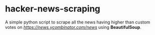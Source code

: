 # hacker-news-scraping
A simple python script to scrape all the news having higher than custom votes on *https://news.ycombinator.com/news* using **BeautifulSoup**. 

